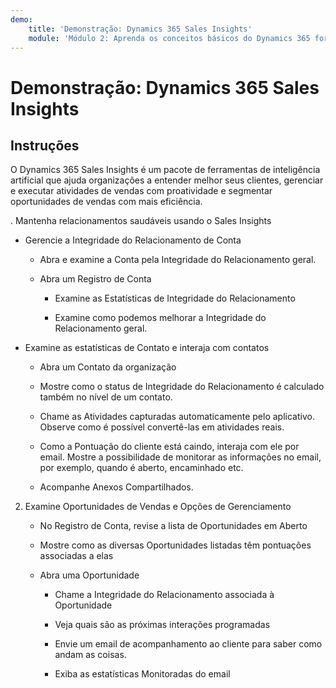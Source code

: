 ```yaml
---
demo:
    title: 'Demonstração: Dynamics 365 Sales Insights'
    module: 'Módulo 2: Aprenda os conceitos básicos do Dynamics 365 for Sales'
---
```


# Demonstração: Dynamics 365 Sales Insights

## Instruções

O Dynamics 365 Sales Insights é um pacote de ferramentas de inteligência artificial que ajuda organizações a entender melhor seus clientes, gerenciar e executar atividades de vendas com proatividade e segmentar oportunidades de vendas com mais eficiência. 

. Mantenha relacionamentos saudáveis usando o Sales Insights

- Gerencie a Integridade do Relacionamento de Conta

	- Abra e examine a Conta pela Integridade do Relacionamento geral.

	- Abra um Registro de Conta

		- Examine as Estatísticas de Integridade do Relacionamento

		- Examine como podemos melhorar a Integridade do Relacionamento geral. 

- Examine as estatísticas de Contato e interaja com contatos

	- Abra um Contato da organização

	- Mostre como o status de Integridade do Relacionamento é calculado também no nível de um contato.

	- Chame as Atividades capturadas automaticamente pelo aplicativo. Observe como é possível convertê-las em atividades reais. 

	- Como a Pontuação do cliente está caindo, interaja com ele por email. Mostre a possibilidade de monitorar as informações no email, por exemplo, quando é aberto, encaminhado etc. 

	- Acompanhe Anexos Compartilhados. 

 

2. Examine Oportunidades de Vendas e Opções de Gerenciamento

	- No Registro de Conta, revise a lista de Oportunidades em Aberto

	- Mostre como as diversas Oportunidades listadas têm pontuações associadas a elas

	- Abra uma Oportunidade

		- Chame a Integridade do Relacionamento associada à Oportunidade

		- Veja quais são as próximas interações programadas 

		- Envie um email de acompanhamento ao cliente para saber como andam as coisas. 

		- Exiba as estatísticas Monitoradas do email 

